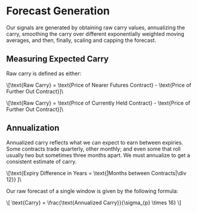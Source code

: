 # Forecast Generation

Our signals are generated by obtaining raw carry values, annualizing the carry, smoothing the carry over different exponentially weighted moving averages, and then, finally, scaling and capping the forecast.

## Measuring Expected Carry

Raw carry is defined as either:

\\[\text{Raw Carry} = \text{Price of Nearer Futures Contract} - \text{Price of Further Out Contract}]\\

\\[\text{Raw Carry} = \text{Price of Currently Held Contract} - \text{Price of Further Out Contract}]\\

## Annualization

Annualized carry reflects what we can expect to earn between expiries. Some contracts trade quarterly, other monthly; and even some that roll usually two but sometimes three months apart. We must annualize to get a consistent estimate of carry.

\\[\text{Expiry Difference in Years = \text{|Months between Contracts|\div 12}} ]\\


Our raw forecast of a single window is given by the following formula:

\\[ \text{Carry} = \frac{\text{Annualized Carry}}{\sigma_{p} \times 16} \\]


